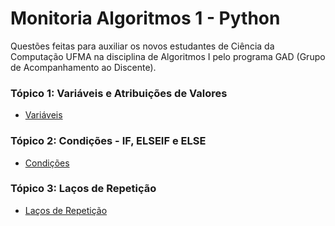# Monitoria Algoritmos 1 - Python
Questões feitas para auxiliar os novos estudantes de Ciência da Computação UFMA na disciplina de Algoritmos I pelo programa GAD (Grupo de Acompanhamento ao Discente).
<br>
### Tópico 1: Variáveis e Atribuições de Valores
* [Variáveis](./01%20-%20Variáveis)
### Tópico 2: Condições - IF, ELSEIF e ELSE
* [Condições](./02%20-%20Condições)
### Tópico 3: Laços de Repetição
* [Laços de Repetição](./03%20-%20Laços%20de%20repetição)
